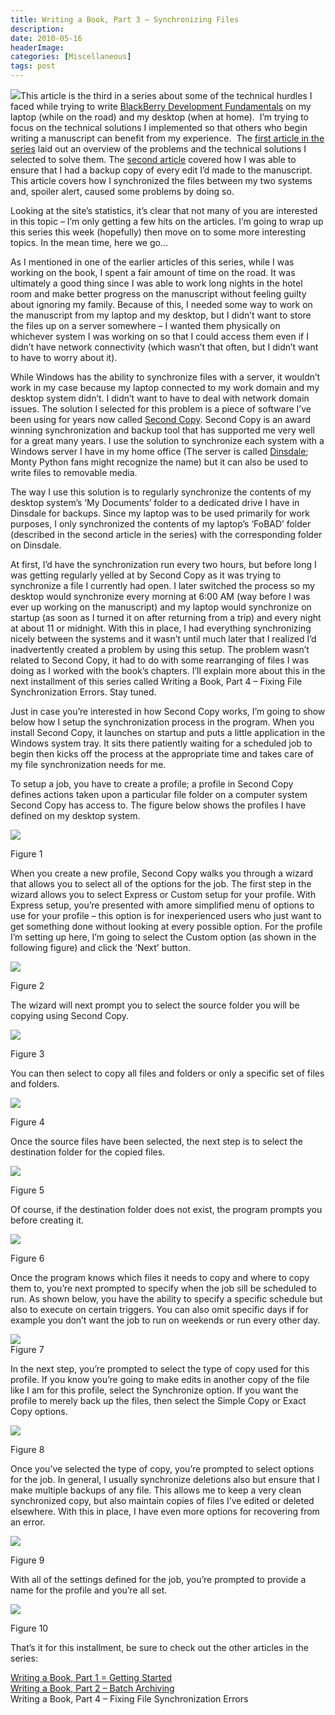 ```yaml
---
title: Writing a Book, Part 3 – Synchronizing Files
description: 
date: 2010-05-16
headerImage: 
categories: [Miscellaneous]
tags: post
---
```


![](images/stories/book.jpg)This article is the third in a series about some of the technical hurdles I faced while trying to write [BlackBerry Development Fundamentals](http://www.bbdevfundamentals.com) on my laptop (while on the road) and my desktop (when at home).  I’m trying to focus on the technical solutions I implemented so that others who begin writing a manuscript can benefit from my experience.  The [first article in the series](index.php?option=com_content&view=article&id=194:wb1&catid=9&Itemid=17) laid out an overview of the problems and the technical solutions I selected to solve them. The [second article](index.php?option=com_content&view=article&id=195:wb2&catid=9&Itemid=17) covered how I was able to ensure that I had a backup copy of every edit I’d made to the manuscript. This article covers how I synchronized the files between my two systems and, spoiler alert, caused some problems by doing so.

Looking at the site’s statistics, it’s clear that not many of you are interested in this topic – I’m only getting a few hits on the articles. I’m going to wrap up this series this week (hopefully) then move on to some more interesting topics. In the mean time, here we go…

As I mentioned in one of the earlier articles of this series, while I was working on the book, I spent a fair amount of time on the road. It was ultimately a good thing since I was able to work long nights in the hotel room and make better progress on the manuscript without feeling guilty about ignoring my family. Because of this, I needed some way to work on the manuscript from my laptop and my desktop, but I didn’t want to store the files up on a server somewhere – I wanted them physically on whichever system I was working on so that I could access them even if I didn’t have network connectivity (which wasn’t that often, but I didn’t want to have to worry about it).

While Windows has the ability to synchronize files with a server, it wouldn’t work in my case because my laptop connected to my work domain and my desktop system didn’t. I didn’t want to have to deal with network domain issues. The solution I selected for this problem is a piece of software I’ve been using for years now called [Second Copy](http://www.centered.com). Second Copy is an award winning synchronization and backup tool that has supported me very well for a great many years. I use the solution to synchronize each system with a Windows server I have in my home office (The server is called [Dinsdale](http://en.wikipedia.org/wiki/Piranha_Brothers); Monty Python fans might recognize the name) but it can also be used to write files to removable media.

The way I use this solution is to regularly synchronize the contents of my desktop system’s ‘My Documents’ folder to a dedicated drive I have in Dinsdale for backups. Since my laptop was to be used primarily for work purposes, I only synchronized the contents of my laptop’s ‘FoBAD’ folder (described in the second article in the series) with the corresponding folder on Dinsdale.

At first, I’d have the synchronization run every two hours, but before long I was getting regularly yelled at by Second Copy as it was trying to synchronize a file I currently had open. I later switched the process so my desktop would synchronize every morning at 6:00 AM (way before I was ever up working on the manuscript) and my laptop would synchronize on startup (as soon as I turned it on after returning from a trip) and every night at about 11 or midnight. With this in place, I had everything synchronizing nicely between the systems and it wasn’t until much later that I realized I’d inadvertently created a problem by using this setup. The problem wasn’t related to Second Copy, it had to do with some rearranging of files I was doing as I worked with the book’s chapters. I’ll explain more about this in the next installment of this series called Writing a Book, Part 4 – Fixing File Synchronization Errors. Stay tuned.

Just in case you’re interested in how Second Copy works, I’m going to show below how I setup the synchronization process in the program. When you install Second Copy, it launches on startup and puts a little application in the Windows system tray. It sits there patiently waiting for a scheduled job to begin then kicks off the process at the appropriate time and takes care of my file synchronization needs for me.

To setup a job, you have to create a profile; a profile in Second Copy defines actions taken upon a particular file folder on a computer system Second Copy has access to. The figure below shows the profiles I have defined on my desktop system.

![](images/stories/2010/secondcopy0.png)

Figure 1

When you create a new profile, Second Copy walks you through a wizard that allows you to select all of the options for the job. The first step in the wizard allows you to select Express or Custom setup for your profile. With Express setup, you’re presented with amore simplified menu of options to use for your profile – this option is for inexperienced users who just want to get something done without looking at every possible option. For the profile I’m setting up here, I’m going to select the Custom option (as shown in the following figure) and click the ‘Next’ button.

![](images/stories/2010/secondcopy1.png)

Figure 2

The wizard will next prompt you to select the source folder you will be copying using Second Copy.

![](images/stories/2010/secondcopy2.png)

Figure 3

You can then select to copy all files and folders or only a specific set of files and folders.

![](images/stories/2010/secondcopy3.png)

Figure 4

Once the source files have been selected, the next step is to select the destination folder for the copied files.

![](images/stories/2010/secondcopy4.png)

Figure 5

Of course, if the destination folder does not exist, the program prompts you before creating it.

![](images/stories/2010/secondcopy5.png)

Figure 6

Once the program knows which files it needs to copy and where to copy them to, you’re next prompted to specify when the job sill be scheduled to run. As shown below, you have the ability to specify a specific schedule but also to execute on certain triggers. You can also omit specific days if for example you don’t want the job to run on weekends or run every other day.

![](images/stories/2010/secondcopy6.png)  
Figure 7

In the next step, you’re prompted to select the type of copy used for this profile. If you know you’re going to make edits in another copy of the file like I am for this profile, select the Synchronize option. If you want the profile to merely back up the files, then select the Simple Copy or Exact Copy options.

![](images/stories/2010/secondcopy7.png)

Figure 8

Once you’ve selected the type of copy, you’re prompted to select options for the job. In general, I usually synchronize deletions also but ensure that I make multiple backups of any file. This allows me to keep a very clean synchronized copy, but also maintain copies of files I’ve edited or deleted elsewhere. With this in place, I have even more options for recovering from an error.

![](images/stories/2010/secondcopy8.png)

Figure 9

With all of the settings defined for the job, you’re prompted to provide a name for the profile and you’re all set.

![](images/stories/2010/secondcopy9.png)

Figure 10

That’s it for this installment, be sure to check out the other articles in the series:

[Writing a Book, Part 1 = Getting Started](index.php?option=com_content&view=article&id=194:wb1&catid=9&Itemid=17)  
[Writing a Book, Part 2 – Batch Archiving](index.php?option=com_content&view=article&id=195:wb2&catid=9&Itemid=17)  
Writing a Book, Part 4 – Fixing File Synchronization Errors